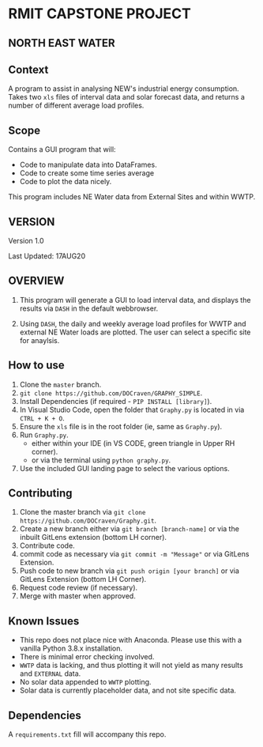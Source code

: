 
# RMIT CAPSTONE PROJECT 
## NORTH EAST WATER

## Context
A program to assist in analysing NEW's industrial energy consumption. Takes two  `xls` files of interval data and solar forecast data, and returns a number of different average load profiles. 

## Scope

Contains a GUI program that will:

- Code to manipulate data into DataFrames.
- Code to create some time series average
- Code to plot the data nicely.

This program includes NE Water data from External Sites and within WWTP. 


## VERSION 

Version 1.0 

Last Updated: 17AUG20


## OVERVIEW
1. This program will generate a GUI to load interval data, and displays the results via `DASH` in the default webbrowser. 

1.  Using `DASH`, the daily and weekly average load profiles for WWTP and external NE Water loads are plotted. The user can select a specific site for anaylsis. 


## How to use

1. Clone the `master` branch. 
  1.   `git clone https://github.com/DOCraven/GRAPHY_SIMPLE`.
1. Install Dependencies (if required - `PIP INSTALL [library]`).
1. In Visual Studio Code, open the folder that `Graphy.py` is located in via `CTRL + K + O`.
1. Ensure the `xls` file is in the root folder (ie, same as `Graphy.py`).
1. Run `Graphy.py`. 
   -  either within your IDE (in VS CODE, green triangle in Upper RH corner).
   -  or via the terminal using  `python graphy.py`.
1. Use the included GUI landing page to select the various options.


## Contributing 
1.  Clone the master branch via `git clone https://github.com/DOCraven/Graphy.git`.
1.  Create a new branch either via `git branch [branch-name]` or via the inbuilt GitLens extension (bottom LH corner).
1.  Contribute code.
1.  commit code as necessary via `git commit -m "Message"` or via GitLens Extension.
1.  Push code to new branch via `git push origin [your branch]` or via GitLens Extension (bottom LH Corner).
1.  Request code review (if necessary).
1.  Merge with master when approved.

## Known Issues


- This repo does not place nice with Anaconda. Please use this with a vanilla Python 3.8.x installation.
- There is minimal error checking involved. 
- `WWTP` data is lacking, and thus plotting it will not yield as many results and `EXTERNAL` data. 
- No solar data appended to `WWTP` plotting. 
- Solar data is currently placeholder data, and not site specific data. 


## Dependencies

A `requirements.txt` fill will accompany this repo. 

